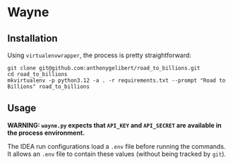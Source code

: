 # Wayne

## Installation

Using `virtualenvwrapper`, the process is pretty straightforward:

```shell
git clone git@github.com:anthonygelibert/road_to_billions.git
cd road_to_billions
mkvirtualenv -p python3.12 -a . -r requirements.txt --prompt "Road to Billions" road_to_billions
```

## Usage

**WARNING: `wayne.py` expects that `API_KEY` and `API_SECRET` are available in the process environment.**

The IDEA run configurations load a `.env` file before running the commands.
It allows an `.env` file to contain these values (without being tracked by `git`).


